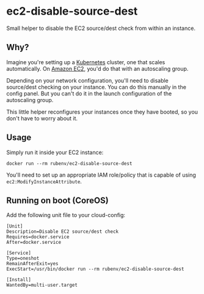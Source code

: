 # ec2-disable-source-dest

Small helper to disable the EC2 source/dest check from within an instance.

## Why?

Imagine you're setting up a [Kubernetes](http://kubernetes.io/) cluster, one
that scales automatically. On [Amazon EC2](https://aws.amazon.com/ec2/), you'd
do that with an autoscaling group.

Depending on your network configuration, you'll need to disable source/dest
checking on your instance. You can do this manually in the config panel. But
you can't do it in the launch configuration of the autoscaling group.

This little helper reconfigures your instances once they have booted, so you
don't have to worry about it.

## Usage

Simply run it inside your EC2 instance:

```
docker run --rm rubenv/ec2-disable-source-dest
```

You'll need to set up an appropriate IAM role/policy that is capable of using
`ec2:ModifyInstanceAttribute`.

## Running on boot (CoreOS)

Add the following unit file to your cloud-config:

```
[Unit]
Description=Disable EC2 source/dest check
Requires=docker.service
After=docker.service

[Service]
Type=oneshot
RemainAfterExit=yes
ExecStart=/usr/bin/docker run --rm rubenv/ec2-disable-source-dest

[Install]
WantedBy=multi-user.target
```
